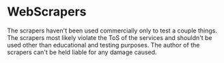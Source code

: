 # WebScrapers

The scrapers haven't been used commercially only to test a couple things. The scrapers most likely violate the ToS of the services and shouldn't be used other than educational and testing purposes. The author of the scrapers can't be held liable for any damage caused.
